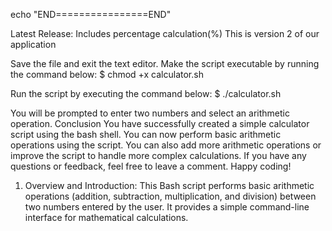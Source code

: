 echo "END================END"
 
 Latest Release: Includes percentage calculation(%)
 This is version 2 of our application



 Save the file and exit the text editor. 
 Make the script executable by running the command below: 
 $ chmod +x calculator.sh
 
 Run the script by executing the command below: 
 $ ./calculator.sh
 
 You will be prompted to enter two numbers and select an arithmetic operation. 
 Conclusion 
 You have successfully created a simple calculator script using the bash shell. You can now perform basic arithmetic operations using the script. 
 You can also add more arithmetic operations or improve the script to handle more complex calculations. 
 If you have any questions or feedback, feel free to leave a comment. 
 Happy coding!
1. Overview and Introduction: This Bash script performs basic arithmetic operations (addition, subtraction, multiplication, and division) between two numbers entered by the user. It provides a simple command-line interface for mathematical calculations.